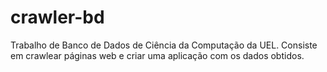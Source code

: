 # crawler-bd
Trabalho de Banco de Dados de Ciência da Computação da UEL. Consiste em crawlear páginas web e criar uma aplicação com os dados obtidos.

